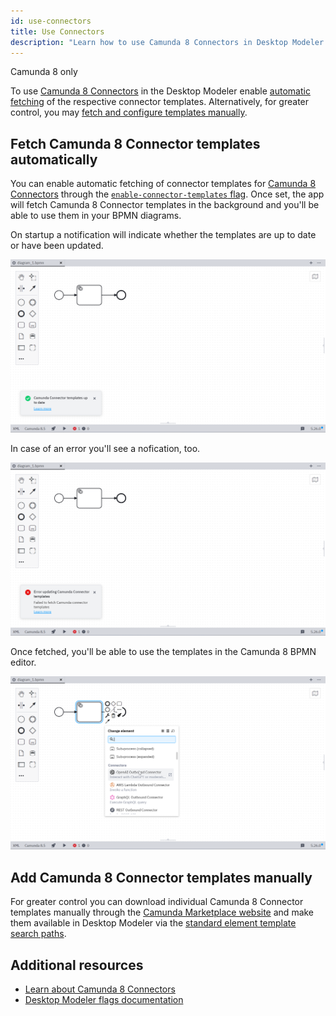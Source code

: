 ```yaml
---
id: use-connectors
title: Use Connectors
description: "Learn how to use Camunda 8 Connectors in Desktop Modeler."
---
```


<span class="badge badge--cloud">Camunda 8 only</span>

To use [Camunda 8 Connectors](../../connectors/out-of-the-box-connectors/available-connectors-overview.md) in the Desktop Modeler enable [automatic fetching](#fetch-camunda-8-connector-templates-automatically) of the respective connector templates. Alternatively, for greater control, you may [fetch and configure templates manually](#add-camunda-8-connector-templates-manually).

## Fetch Camunda 8 Connector templates automatically

You can enable automatic fetching of connector templates for [Camunda 8 Connectors](../../connectors/out-of-the-box-connectors/available-connectors-overview.md) through the [`enable-connector-templates` flag](./flags/flags.md#enable-connector-templates). Once set, the app will fetch Camunda 8 Connector templates in the background and you'll be able to use them in your BPMN diagrams.

On startup a notification will indicate whether the templates are up to date or have been updated.

![Camunda Connector templates up to date notification](./img/use-connectors/up-to-date.png)

In case of an error you'll see a nofication, too.

![Error updating Camunda Connector templates notification](./img/use-connectors/error.png)

Once fetched, you'll be able to use the templates in the Camunda 8 BPMN editor.

![Using Camunda Connector templates in the Camunda 8 BPMN editor](./img/use-connectors/apply.png)

## Add Camunda 8 Connector templates manually

For greater control you can download individual Camunda 8 Connector templates manually through the [Camunda Marketplace website](https://marketplace.camunda.com/) and make them available in Desktop Modeler via the [standard element template search paths](./element-templates/configuring-templates.md).

## Additional resources

- [Learn about Camunda 8 Connectors](../../connectors/out-of-the-box-connectors/available-connectors-overview.md)
- [Desktop Modeler flags documentation](./flags/flags.md)
